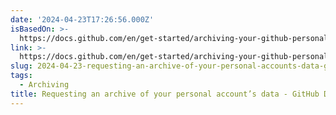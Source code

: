 ```yaml
---
date: '2024-04-23T17:26:56.000Z'
isBasedOn: >-
  https://docs.github.com/en/get-started/archiving-your-github-personal-account-and-public-repositories/requesting-an-archive-of-your-personal-accounts-data
link: >-
  https://docs.github.com/en/get-started/archiving-your-github-personal-account-and-public-repositories/requesting-an-archive-of-your-personal-accounts-data
slug: 2024-04-23-requesting-an-archive-of-your-personal-accounts-data-github-docs
tags:
  - Archiving
title: Requesting an archive of your personal account’s data - GitHub Docs
---
```


